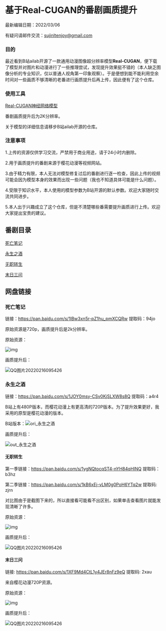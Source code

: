 # 基于**Real-CUGAN**的番剧画质提升

最新编辑日期：2022/03/06

有疑问请邮件交流：sujinltenjoy@gmail.com

### 目的

最近看到B站ailab开源了一款通用动漫图像超分辨率模型**Real-CUGAN**，便下载了模型并对图片和动漫进行了一些推理尝试，发现提升效果挺不错的（本人缺乏图像分析的专业知识，仅以普通人视角第一印象观察）。于是便想到能不能利用空余时间对一些画质不够清晰的老番进行画质提升后再上传，因此便有了这个仓库。

### 使用工具

[Real-CUGAN神经网络模型](https://github.com/bilibili/ailab/tree/main/Real-CUGAN)

番剧画质提升后为2K分辨率。

关于模型的详细信息请移步B站ailab开源的仓库。

### 注意事项

1.上传的资源仅供学习交流，严禁用于商业用途，请于24小时内删除。

2.用于画质提升的番剧来源于樱花动漫等视频网站。

3.由于精力有限，本人无法对模型修复过后的番剧进行逐一检查，因此上传的视频可能会因为模型本身的效果而出现一些问题（我也不知道具体可能是什么问题）。

4.受限于知识水平，本人使用的模型参数为B站开源的默认参数。欢迎大家随时交流共同进步。

5.本人出于兴趣成立了这个仓库，但是不清楚哪些番需要提升画质进行上传。欢迎大家提出宝贵的建议。

## 番剧目录

[死亡笔记](#死亡笔记)

[永生之酒](#永生之酒)

[无职转生](#无职转生)

[末日三问](#末日三问)

## 网盘链接

### 死亡笔记

链接：https://pan.baidu.com/s/1lBw3xn5r-pZ1hu_pmXCQRw	提取码：94jo

原始资源是720p，画质提升后是2k分辨率。

原始资源：

![img](/comparison/ori_死亡笔记.png)

画质提升后：

![QQ图片20220216095426](/comparison/out_死亡笔记.png)

### 永生之酒

链接：https://pan.baidu.com/s/1JOY0msy-CSv0KjSLXW8s8Q	 提取码：a4r4

B站上有480P版本，而樱花动漫上有更高清的720P版本。为了提升效果更好，我采用的原型是樱花动漫的版本。

B站版本：![ori_永生之酒](/comparison/ori_永生之酒.png)

画质提升后：

![out_永生之酒](/comparison/out_永生之酒.png)

#### 无职转生

第一季链接：https://pan.baidu.com/s/1ygNQtocqST4-nYH84qHINQ	 提取码：b3hz

第二季链接：https://pan.baidu.com/s/1kB6xEj-vLM0g0PoH6YTq2w  提取码: zjrn

对比图由于是截图下来的，所以直接看可能看不出区别，如果单击查看图片就能发现清晰了许多。

原始资源：

![img](/comparison/ori_无职转生.png)

画质提升后：

![QQ图片20220216095426](/comparison/out_无职转生.png)

#### 末日三问

链接: https://pan.baidu.com/s/1XF9Md4CtL1y4JEr8nFz9eQ	 提取码: 2xau

来自樱花动漫720P资源。

原始资源：

![img](/comparison/ori_末日三问.png)

画质提升后：

![QQ图片20220216095426](/comparison/out_末日三问.png)
